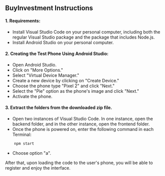 ## **BuyInvestment Instructions**
#### 1. **Requirements:**
*    Install Visual Studio Code on your personal computer, including both the regular Visual Studio package and the package that includes Node.js.
*    Install Android Studio on your personal computer.
####	2. **Creating the Test Phone Using Android Studio:**
*   Open Android Studio.
* Click on "More Options."
* Select "Virtual Device Manager."
* Create a new device by clicking on "Create Device."
* Choose the phone type "Pixel 2" and click "Next."
* Select the "Pie" option as the phone's image and click "Next."
* Activate the phone.
#### 3. **Extract the folders from the downloaded zip file.**
* Open two instances of Visual Studio Code. In one instance, open the backend folder, and in the other instance, open the frontend folder.
* Once the phone is powered on, enter the following command in each Terminal:
```node.js
	npm start
```
* Choose option "a". 

After that, upon loading the code to the user's phone, you will be able to register and enjoy the interface.
